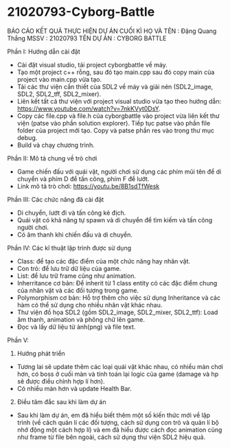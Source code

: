 # 21020793-Cyborg-Battle

BÁO CÁO KẾT QUẢ THỰC HIỆN DỰ ÁN CUỐI KÌ
HỌ VÀ TÊN : Đặng Quang Thắng
MSSV : 21020793
TÊN DỰ ÁN : CYBORG BATTLE

Phần I: Hướng dẫn cài đặt

- Cài đặt visual studio, tải project cyborgbattle về máy.
- Tạo một project c++ rỗng, sau đó tạo main.cpp sau đó copy main của project vào main.cpp vừa tạo.
- Tải các thư viện cần thiết của SDL2 về máy và giải nén (SDL2_image, SDL2, SDL2_tff, SDL2_mixer).
- Liên kết tất cả thư viện với project visual studio vừa tạo theo hướng dẫn: https://www.youtube.com/watch?v=7nkKVyt0DsY.
- Copy các file.cpp và file.h của cyborgbattle vào project vừa liên kết thư viện (patse vào phần solution explorer). 
    Tiếp tục patse vào phần file folder của project mới tạo.
    Copy và patse phần res vào trong thư mục debug.
- Build và chạy chương trình.

Phần II: Mô tả chung về trò chơi

- Game chiến đấu với quái vật, người chơi sử dụng các phím mũi tên để di chuyển và phím D để tấn công, phím F để lướt.
- Link mô tả trò chơi: https://youtu.be/8B1sdTfWesk

Phần III: Các chức năng đã cài đặt

- Di chuyển, lướt đi và tấn công kẻ địch.
- Quái vật có khả năng tự spawn và di chuyển để tìm kiếm và tấn công người chơi.
- Có âm thanh khi chiến đấu và di chuyển.

Phần IV: Các kĩ thuật lập trình được sử dụng

- Class: để tạo các đặc điểm của một chức năng hay nhân vật.
- Con trỏ: để lưu trữ dữ liệu của game.
- List: để lưu trữ frame cũng như animation.
- Inherritance cơ bản: Để inherit từ 1 class entity có các đặc điểm chung của nhân vật và các đối tượng trong game.
- Polymorphism cơ bản: Hỗ trợ thêm cho việc sử dụng Inheritance và các hàm có thể sử dụng cho nhiều nhân vật khác nhau.
- Thư viện đồ họa SDL2 (gồm SDL2_image, SDL2_mixer, SDL2_ttf): Load âm thanh, animation và phông chữ lên game. 
- Đọc và lấy dữ liệu từ ảnh(png) và file text.

Phần V: 

1. Hướng phát triển 
- Tương lai sẽ update thêm các loại quái vật khác nhau, có nhiều màn chơi hơn, có boss ở cuối màn và tính toán lại logic của game 
(damage và hp sẽ được điều chỉnh hợp lí hơn).
- Có nhiều màn hơn và update Health Bar.

2. Điều tâm đắc sau khi làm dự án

- Sau khi làm dự án, em đã hiểu biết thêm một số kiến thức mới về lập trình (về cách quản lí các 
đối tượng, cách sử dụng con trỏ và quản lí bộ nhớ động một cách hợp lí) và em đã hiểu được cách đọc animation 
cũng như frame từ file bên ngoài, cách sử dụng thư viện SDL2 hiệu quả.

